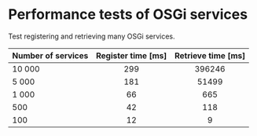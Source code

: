 Performance tests of OSGi services
========

Test registering and retrieving many OSGi services.

| Number of services | Register time [ms] | Retrieve time [ms] |
| ------------- |:-------------:|:-----:|
| 10 000      | 299 | 396246 |
| 5 000      | 181 | 51499 |
| 1 000 | 66 | 665 |
| 500 | 42 | 118 |
| 100 | 12 | 9 |